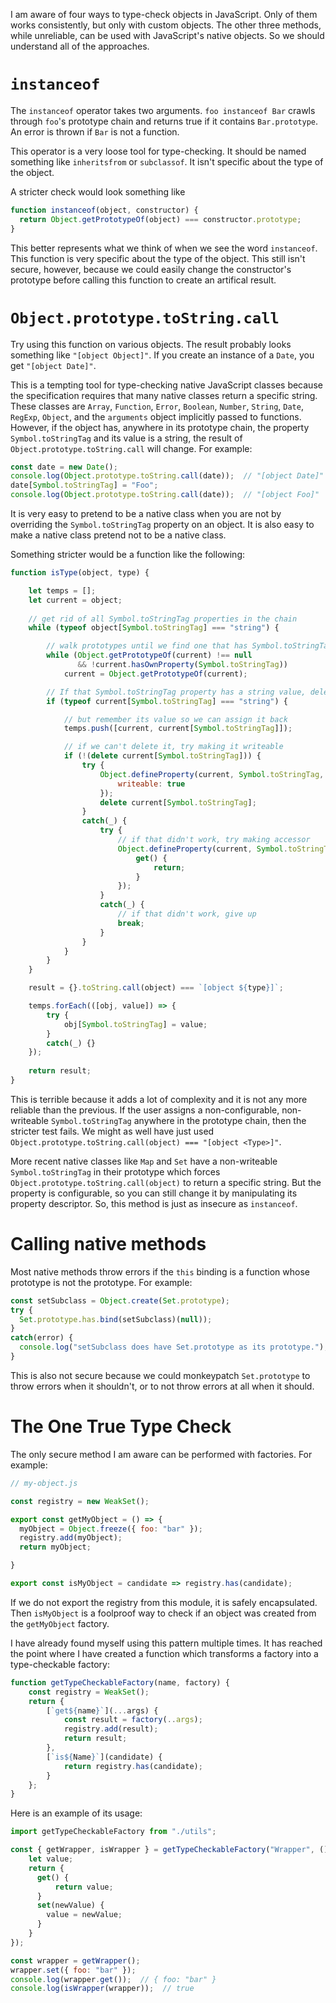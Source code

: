 I am aware of four ways to type-check objects in JavaScript. Only of them works consistently, but only with custom objects. The other three methods, while unreliable, can be used with JavaScript's native objects. So we should understand all of the approaches.

# `instanceof`

The `instanceof` operator takes two arguments. `foo instanceof Bar` crawls through `foo`'s prototype chain and returns true if it contains `Bar.prototype`. An error is thrown if `Bar` is not a function.

This operator is a very loose tool for type-checking. It should be named something like `inheritsfrom` or `subclassof`. It isn't specific about the type of the object.

A stricter check would look something like

```javascript 
function instanceof(object, constructor) {
  return Object.getPrototypeOf(object) === constructor.prototype;
}
```

This better represents what we think of when we see the word `instanceof`. This function is very specific about the type of the object. This still isn't secure, however, because we could easily change the constructor's prototype before calling this function to create an artifical result.

# `Object.prototype.toString.call`

Try using this function on various objects. The result probably looks something like `"[object Object]"`. If you create an instance of a `Date`, you get `"[object Date]"`.

This is a tempting tool for type-checking native JavaScript classes because the specification requires that many native classes return a specific string. These classes are `Array`, `Function`, `Error`, `Boolean`, `Number`, `String`, `Date`, `RegExp`, `Object`, and the `arguments` object implicitly passed to functions. However, if the object has, anywhere in its prototype chain, the property `Symbol.toStringTag` and its value is a string, the result of `Object.prototype.toString.call` will change. For example:

```javascript
const date = new Date();
console.log(Object.prototype.toString.call(date));  // "[object Date]"
date[Symbol.toStringTag] = "Foo";
console.log(Object.prototype.toString.call(date));  // "[object Foo]"
```

It is very easy to pretend to be a native class when you are not by overriding the `Symbol.toStringTag` property on an object. It is also easy to make a native class pretend not to be a native class.

Something stricter would be a function like the following:

```javascript
function isType(object, type) {

    let temps = [];
    let current = object;
    
    // get rid of all Symbol.toStringTag properties in the chain
    while (typeof object[Symbol.toStringTag] === "string") {

        // walk prototypes until we find one that has Symbol.toStringTag property
        while (Object.getPrototypeOf(current) !== null 
               && !current.hasOwnProperty(Symbol.toStringTag))
            current = Object.getPrototypeOf(current);

        // If that Symbol.toStringTag property has a string value, delete it
        if (typeof current[Symbol.toStringTag] === "string") {

            // but remember its value so we can assign it back
            temps.push([current, current[Symbol.toStringTag]]);

            // if we can't delete it, try making it writeable
            if (!(delete current[Symbol.toStringTag])) {
                try {
                    Object.defineProperty(current, Symbol.toStringTag, {
                        writeable: true
                    });
                    delete current[Symbol.toStringTag];
                }
                catch(_) {
                    try {
                        // if that didn't work, try making accessor
                        Object.defineProperty(current, Symbol.toStringTag, {
                            get() {
                                return;
                            }
                        });
                    }
                    catch(_) {
                        // if that didn't work, give up
                        break;
                    }
                }
            }   
        }
    }

    result = {}.toString.call(object) === `[object ${type}]`;

    temps.forEach(([obj, value]) => {
        try {
            obj[Symbol.toStringTag] = value;
        }
        catch(_) {}
    });
    
    return result;
}
```

This is terrible because it adds a lot of complexity and it is not any more reliable than the previous. If the user assigns a non-configurable, non-writeable `Symbol.toStringTag` anywhere in the prototype chain, then the stricter test fails. We might as well have just used `Object.prototype.toString.call(object) === "[object <Type>]"`.

More recent native classes like `Map` and `Set` have a non-writeable `Symbol.toStringTag` in their prototype which forces `Object.prototype.toString.call(object)` to return a specific string. But the property is configurable, so you can still change it by manipulating its property descriptor. So, this method is just as insecure as `instanceof`.

# Calling native methods

Most native methods throw errors if the `this` binding is a function whose prototype is not the prototype. For example:

```javascript
const setSubclass = Object.create(Set.prototype);
try {
  Set.prototype.has.bind(setSubclass)(null));
}
catch(error) {
  console.log("setSubclass does have Set.prototype as its prototype.");
}
```

This is also not secure because we could monkeypatch `Set.prototype` to throw errors when it shouldn't, or to not throw errors at all when it should.

# The One True Type Check

The only secure method I am aware can be performed with factories. For example:

```javascript
// my-object.js

const registry = new WeakSet();

export const getMyObject = () => {
  myObject = Object.freeze({ foo: "bar" });
  registry.add(myObject);
  return myObject;

}

export const isMyObject = candidate => registry.has(candidate);
```

If we do not export the registry from this module, it is safely encapsulated. Then `isMyObject` is a foolproof way to check if an object was created from the `getMyObject` factory.

I have already found myself using this pattern multiple times. It has reached the point where I have created a function which transforms a factory into a type-checkable factory:

```javascript
function getTypeCheckableFactory(name, factory) {
    const registry = WeakSet();
    return {
        [`get${name}`](...args) {
            const result = factory(..args);
            registry.add(result);
            return result;
        },
        [`is${Name}`](candidate) {
            return registry.has(candidate);
        }
    };
}
```

Here is an example of its usage:

```javascript
import getTypeCheckableFactory from "./utils";

const { getWrapper, isWrapper } = getTypeCheckableFactory("Wrapper", () => {
    let value;
    return {
      get() {
          return value;
      }
      set(newValue) {
        value = newValue;
      }
    }
});

const wrapper = getWrapper();
wrapper.set({ foo: "bar" });
console.log(wrapper.get());  // { foo: "bar" }
console.log(isWrapper(wrapper));  // true
```
